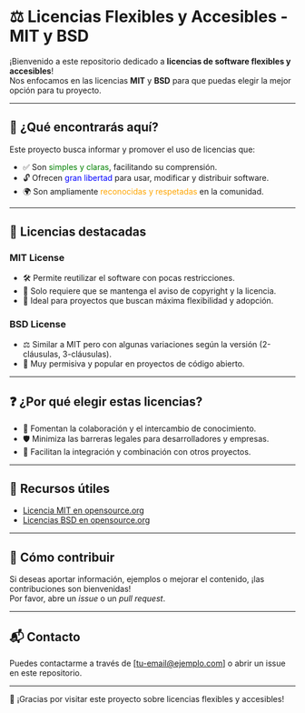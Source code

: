 # ⚖️ Licencias Flexibles y Accesibles - MIT y BSD

¡Bienvenido a este repositorio dedicado a **licencias de software flexibles y accesibles**!  
Nos enfocamos en las licencias **MIT** y **BSD** para que puedas elegir la mejor opción para tu proyecto.

---

## 🎯 ¿Qué encontrarás aquí?

Este proyecto busca informar y promover el uso de licencias que:

- ✅ Son <span style="color:green">simples y claras</span>, facilitando su comprensión.
- 🔓 Ofrecen <span style="color:blue">gran libertad</span> para usar, modificar y distribuir software.
- 🌍 Son ampliamente <span style="color:orange">reconocidas y respetadas</span> en la comunidad.

---

## 📜 Licencias destacadas

### MIT License

- 🛠️ Permite reutilizar el software con pocas restricciones.
- 📜 Solo requiere que se mantenga el aviso de copyright y la licencia.
- 🚀 Ideal para proyectos que buscan máxima flexibilidad y adopción.

### BSD License

- ⚖️ Similar a MIT pero con algunas variaciones según la versión (2-cláusulas, 3-cláusulas).
- 💼 Muy permisiva y popular en proyectos de código abierto.

---

## ❓ ¿Por qué elegir estas licencias?

- 🤝 Fomentan la colaboración y el intercambio de conocimiento.
- 🛡️ Minimiza las barreras legales para desarrolladores y empresas.
- 🔄 Facilitan la integración y combinación con otros proyectos.

---

## 🔗 Recursos útiles

- [Licencia MIT en opensource.org](https://opensource.org/licenses/MIT)  
- [Licencias BSD en opensource.org](https://opensource.org/licenses/BSD-3-Clause)

---

## 🤗 Cómo contribuir

Si deseas aportar información, ejemplos o mejorar el contenido, ¡las contribuciones son bienvenidas!  
Por favor, abre un *issue* o un *pull request*.

---

## 📬 Contacto

Puedes contactarme a través de [tu-email@ejemplo.com] o abrir un issue en este repositorio.

---

🙏 ¡Gracias por visitar este proyecto sobre licencias flexibles y accesibles!

